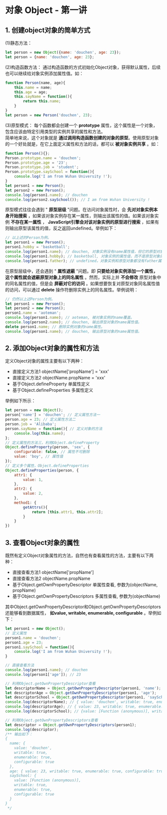 # 对象 Object - 第一讲
## 1. 创建object对象的简单方式
(1)静态方法：
```JavaScript
let person = new Object({name: 'douchen', age: 23});
let person = {name: 'douchen', age: 23};
```
(2)构造函数方法：
通过构造函数的方式初始化Object对象，获得默认属性，后续也可以继续给对象实例添加属性值。如：
```JavaScript
function Person(name, age){
    this.name = name;
    this.age = age;
    this.sayName = function(){
        return this.name;
    }
}
let person = new Person('douchen', 23);
```
(3)原型模式：
每个函数都会创建一个 **prototype** 属性，这个属性是一个对象，包含应该由特定引用类型的实例共享的属性和方法。  
简单地来说，这个对象就是 **通过调用构造函数创建的对象的原型**。使用原型对象的一个好处就是，在它上面定义属性和方法的话，都可以 **被对象实例共享** 。如：
```JavaScript
function Person(){};
Person.prototype.name = 'douchen';
Person.prototype.age = '23';
Person.prototype.job = 'student';
Person.prototype.saySchool = function(){
    console.log('I am from Wuhan University !');
}
let person1 = new Person();
let person2 = new Person();
console.log(person1.name); // douchen
console.log(person2.saySchool()); // I am from Wuhan University !
```
原型模式往往会遇到 " **原型层级** "问题。在访问对象属性时，会 **先对对象实例本身开始搜索** ，如果该对象实例存在某一属性，则输出该属性的值。如果该对象实例 **不存在某一属性** ， **JavaScript引擎会对该对象实例的原型进行搜索** ，如果有则输出原型该属性的值，反之返回undefined。举例如下：
```JavaScript
// 以上述的Person为例。
let person1 = new Person();
person1.hobby = 'basketball';
console.log(person1.name); // douchen, 对象实例没有name属性值，但它的原型对象有name属性值，因此输出douchen。
console.log(person1.hobby); // basketball, 对象实例的属性值，而不是原型对象的属性值。
console.log(person1.father); // undefined，对象实例和原型对象都没有father属性。
```
在原型层级中，还会遇到 " **属性遮蔽** "问题。即 **只要给对象实例添加一个属性，这个属性就会遮蔽原型对象上的同名属性** 。然而，实际上并 **不会修改** 原型对象中的同名属性的值，但是会 **屏蔽对它的访问** 。如果想要恢复对原型对象同名属性值的访问，可以通过 **delete** 操作符删除实例上的同名属性。举例说明：
```JavaScript
// 仍然以上述Person为例。
let person1 = new Person();
let person2 = new Person();
person1.name = 'aoteman';
console.log(person1.name); // aoteman, 被对象实例的name覆盖。
console.log(person2.name); // douchen, 输出原型对象的name属性值。
delete person1.name; // 删除实例对象的name属性。
console.log(person1.name); // douchen, 输出原型对象的name属性值。
```

## 2. 添加Object对象的属性和方法
定义Object对象的属性主要有以下两种：
+ 直接定义方法1 objectName['propName'] = 'xxx'
+ 直接定义方法2 objectName.propName = 'xxx'
+ 基于Object.defineProperty 单属性定义
+ 基于Object.defineProperties 多属性定义

举例如下所示：
```JavaScript
let person = new Object();
person['name'] = 'douchen'; // 定义属性方法一
person.age = 23; // 定义属性方法二
person.job = 'Alibaba';
person.sayName = function(){ // 定义对象的方法
    console.log(this.name);
};
// 定义属性的方法三，利用Object.defineProperty
Object.defineProperty(person, 'sex', {
    configurable: false, // 属性不可删除
    value: 'boy', // 属性值
});
// 定义多个属性，Object.defineProperties
Object.defineProperties(person, {
    attr1: {
        value: 1,
    },
    attr2: {
        value: 2,
    },
    method1: {
        getAttrs(){
            return [this.attr1, this.attr2];
        }
    }
})
```

## 3. 查看Object对象的属性
既然有定义Object对象属性的方法，自然也有查看属性的方法，主要有以下两种：
+ 直接查看方法1 objectName['propName']
+ 直接查看方法2 objectName.propName
+ 基于Object.getOwnPropertyDescriptor 单属性查看, 参数为(objectName, propName)
+ 基于Object.getOwnPropertyDescriptors 多属性查看, 参数为(objectName)

其中Object.getOwnPropertyDescriptor和Object.getOwnPropertyDescriptors还能够看到数据属性， **如value, writable, enumerable, configurable** 。举例如下：
```JavaScript
let person1 = new Object();
// 定义属性
person1.name = 'douchen';
person1.age = 23;
person1.saySchool = function(){
    console.log('I am from Wuhan University !');
}

// 直接查看方法
console.log(person1.name); // douchen
console.log(person1['age']); // 23

// 利用Object.getOwnPropertyDescriptor查看
let descriptorName = Object.getOwnPropertyDescriptor(person1, 'name');
let descriptorAge = Object.getOwnPropertyDescriptor(person1, 'age');
let descriptorSchool = Object.getOwnPropertyDescriptor(person1, 'saySchool');
console.log(descriptorName); // { value: 'douchen', writable: true, enumerable: true, configurable: true }, value为属性值。
console.log(descriptorAge); // { value: 23, writable: true, enumerable: true, configurable: true }
console.log(descriptorSchool); // {value: [Function (anonymous)], writable: true, enumerable: true, configurable: true}

// 利用Object.getOwnPropertyDescriptors查看
let descriptor = Object.getOwnPropertyDescriptors(person1);
console.log(descriptor);
/** 输出如下：
{
  name: {
    value: 'douchen',
    writable: true,
    enumerable: true,
    configurable: true
  },
  age: { value: 23, writable: true, enumerable: true, configurable: true },
  saySchool: {
    value: [Function (anonymous)],
    writable: true,
    enumerable: true,
    configurable: true
  }
}
 */
```

